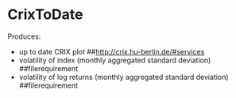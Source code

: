 # CrixToDate
Produces:
- up to date CRIX plot ##http://crix.hu-berlin.de/#services
- volatility of index (monthly aggregated standard deviation) ##filerequirement
- volatility of log returns (monthly aggregated standard deviation) ##filerequirement
 
